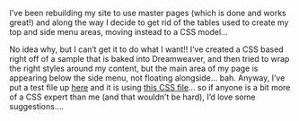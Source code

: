 I&#8217;ve been rebuilding my site to use master pages (which is done and works great!) and along the way I decide to get rid of the tables used to create my top and side menu areas, moving instead to a CSS model&#8230;

No idea why, but I can&#8217;t get it to do what I want!! I&#8217;ve created a CSS based right off of a sample that is baked into Dreamweaver, and then tried to wrap the right styles around my content, but the main area of my page is appearing below the side menu, not floating alongside&#8230; bah. Anyway, I&#8217;ve put a test file up <a href="http://www.duncanmackenzie.net/test.htm" target="_blank" class="broken_link">here</a> and it is using <a href="http://www.duncanmackenzie.net/main.css" target="_blank" class="broken_link">this CSS file</a>&#8230; so if anyone is a bit more of a CSS expert than me (and that wouldn&#8217;t be hard), I&#8217;d love some suggestions&#8230;.